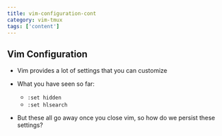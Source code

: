 ```yaml
---
title: vim-configuration-cont
category: vim-tmux
tags: ['content']
---
```


Vim Configuration
-----------------
* Vim provides a lot of settings that you can customize

* What you have seen so far:

  * `:set hidden`
  * `:set hlsearch`

* But these all go away once you close vim, so how do we persist these
  settings?
